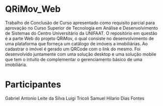 # QRiMov_Web
Trabalho de Conclusão de Curso apresentado como requisito parcial para aprovação no Curso Superior de Tecnologia em Análise e Desenvolvimento de Sistemas do Centro Universitário da UNIFAAT.
O repositório em questão é a parte Web do projeto QRiMov, o qual consiste no desenvolvimento de uma plataforma que forneça um catálogo de imóveis a imobiliárias. Ao cadastrar o imóvel é gerado um QRCode com o link do mesmo. Foi desenvolvido juntamente com uma solução desktop e uma solução mobile que tem o intuito de complementar o gerenciamento básico de uma imobiliária.

# Participantes
Gabriel Antonio Leite da Silva
Luigi Tricoli
Samuel Hilario Dias Fontes

